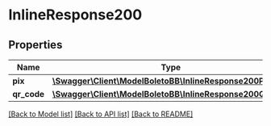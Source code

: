 # InlineResponse200

## Properties
Name | Type | Description | Notes
------------ | ------------- | ------------- | -------------
**pix** | [**\Swagger\Client\ModelBoletoBB\InlineResponse200Pix**](InlineResponse200Pix.md) |  | [optional] 
**qr_code** | [**\Swagger\Client\ModelBoletoBB\InlineResponse200QrCode**](InlineResponse200QrCode.md) |  | [optional] 

[[Back to Model list]](../../README.md#documentation-for-models) [[Back to API list]](../../README.md#documentation-for-api-endpoints) [[Back to README]](../../README.md)

